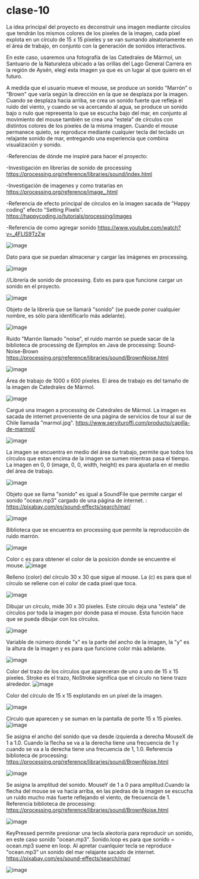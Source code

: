 # clase-10
La idea principal del proyecto es deconstruir una imagen mediante círculos que tendrán los mismos colores de los pixeles de la imagen, cada píxel explota en un círculo de 15 x 15 píxeles y se van sumando aleatoriamente en el área de trabajo, en conjunto con la generación de sonidos interactivos.

 En este caso, usaremos una fotografía de las Catedrales de Mármol, un Santuario de la Naturaleza ubicado a las orillas del Lago General Carrera en la región de Aysén, elegí esta imagen ya que es un lugar al que quiero en el futuro. 
 
 A medida que el usuario mueve el mouse, se produce un sonido "Marrón" o "Brown" que varía según la dirección en la que se desplaza por la imagen. Cuando se desplaza hacia arriba, se crea un sonido fuerte que refleja el ruido del viento, y cuando se va acercando al agua, se produce un sonido bajo o nulo que representa lo que se escucha bajo del mar, en conjunto al movimiento del mouse también se crea una "estela" de círculos con distintos colores de los píxeles de la misma imagen. Cuando el mouse permanece quieto, se reproduce mediante cualquier tecla del teclado un relajante sonido de mar, entregando una experiencia que combina visualización y sonido. 
 

-Referencias de dónde me inspiré para hacer el proyecto: 

-Investigación en librerías de sonido de processing https://processing.org/reference/libraries/sound/index.html 

-Investigación de imagenes y como tratarlas en https://processing.org/reference/image_.html 

-Referencia de efecto principal de círculos en la imagen sacada de "Happy coding" efecto "Setting Pixels". https://happycoding.io/tutorials/processing/images 

-Referencia de como agregar sonido https://www.youtube.com/watch?v=_4FLlS9TzZw 

![image](https://github.com/ValeeBravo/dis9034-2024-1/assets/163045037/d0b8dadb-6476-4887-9425-73220c113f40)


Dato para que se puedan almacenar y cargar las imágenes en processing.

![image](https://github.com/ValeeBravo/dis9034-2024-1/assets/163045037/fcdd3285-9037-46bf-bc20-88b851125e9f)

 //Librería de sonido de processing. Esto es para que funcione cargar un sonido en el proyecto. 

![image](https://github.com/ValeeBravo/dis9034-2024-1/assets/163045037/7f3b47f8-711c-4115-a129-a39ef4a435dd)

Objeto de la librería que se llamará "sonido" (se puede poner cualquier nombre, es sólo para identificarlo más adelante). 
 
![image](https://github.com/ValeeBravo/dis9034-2024-1/assets/163045037/187dcf90-59f4-4941-a3cc-1389a36eac4f)


Ruido "Marrón llamado "noise", el ruido marrón se puede sacar de la biblioteca de processing de Ejemplos en Java de processing: Sound- Noise-Brown
https://processing.org/reference/libraries/sound/BrownNoise.html 

![image](https://github.com/ValeeBravo/dis9034-2024-1/assets/163045037/7e51e664-2b1e-4c47-a9bc-030b525c4c86)

Área de trabajo de 1000 x 600 píxeles. El área de trabajo es del tamaño de la imagen de  Catedrales de Mármol. 

![image](https://github.com/ValeeBravo/dis9034-2024-1/assets/163045037/cbff6b76-017f-4d3e-b3b3-56dbfb03d5ee)

Cargué una imagen a processing de Catedrales de Mármol. La imagen es sacada de internet proveniente de una página de servicios de tour al sur de Chile llamada "marmol.jpg". https://www.servituroffi.com/producto/capilla-de-marmol/ 

![image](https://github.com/ValeeBravo/dis9034-2024-1/assets/163045037/4bb0e751-e05c-40ff-b2d2-9be5fff344b7)


La imagen se encuentra en medio del área de trabajo, permite que todos los círculos que estan encima de la imagen se sumen mientras pasa el tiempo. La imagen en 0, 0 (image, 0, 0, width, height) es para ajustarla en el medio del área de trabajo. 

![image](https://github.com/ValeeBravo/dis9034-2024-1/assets/163045037/23282692-3314-465f-b012-810b7c719d66)

Objeto que se llama "sonido" es igual a SoundFile que permite cargar el sonido "ocean.mp3" cargado de una página de internet. : https://pixabay.com/es/sound-effects/search/mar/

![image](https://github.com/ValeeBravo/dis9034-2024-1/assets/163045037/058bc516-1f5b-4d48-8efc-0933404e1047)

Biblioteca que se encuentra en processing que permite la reproducción de ruido marrón. 

![image](https://github.com/ValeeBravo/dis9034-2024-1/assets/163045037/7320126f-d7f5-43c5-8d1b-d0c391f11710)

  Color c es para obtener el color de la posición donde se encuentre el mouse.
![image](https://github.com/ValeeBravo/dis9034-2024-1/assets/163045037/034e3725-f9f7-4247-a86a-51f0add8d3db)

Relleno (color) del círculo 30 x 30 que sigue al mouse. La (c) es para que el círculo se rellene con el color de cada pixel que toca.  

![image](https://github.com/ValeeBravo/dis9034-2024-1/assets/163045037/89c59ae7-76c2-4e5c-84e4-1e079a76e47c)

 Dibujar un círculo, mide 30 x 30 píxeles. Este círculo deja una "estela" de círculos por toda la imagen por donde pasa el mouse. Esta función hace que se pueda dibujar con los círculos. 

![image](https://github.com/ValeeBravo/dis9034-2024-1/assets/163045037/af5e6d5b-88e8-433a-ac81-9d2287756813)


Variable de número donde "x" es la parte del ancho de la imagen, la "y" es la altura de la imagen y es para que funcione color más adelante. 
  
![image](https://github.com/ValeeBravo/dis9034-2024-1/assets/163045037/f852795f-3266-4d9a-afb0-6c84bf6afb12)

Color del trazo de los círculos que apareceran de uno a uno de 15 x 15 píxeles. Stroke es el trazo, NoStroke significa que el círculo no tiene trazo alrededor. 
![image](https://github.com/ValeeBravo/dis9034-2024-1/assets/163045037/e774c920-cdf7-4074-b824-436959fd1e3d)

Color del círculo de 15 x 15 explotando en un píxel de la imagen. 

![image](https://github.com/ValeeBravo/dis9034-2024-1/assets/163045037/c554c406-da89-47d7-8155-7593918f9d8b)


Círculo que aparecen y se suman en la pantalla de porte 15 x 15 píxeles.
![image](https://github.com/ValeeBravo/dis9034-2024-1/assets/163045037/ce185df7-7659-4016-8866-fa158238674a)

Se asigna el ancho del sonido que va desde izquierda a derecha MouseX de 1 a 1.0. 
Cuando la flecha se va a la derecha tiene una frecuencia de 1 y cuando se va a la derecha tiene una frecuencia de 1, 1.0.  Referencia biblioteca de processing: https://processing.org/reference/libraries/sound/BrownNoise.html 

![image](https://github.com/ValeeBravo/dis9034-2024-1/assets/163045037/0da624e4-917f-4624-9adf-e82e62d0e080)

Se asigna la amplitud del sonido. MouseY de 1 a 0 para amplitud.Cuando la flecha del mouse se va hacia arriba, en las piedras de la imagen se escucha un ruido mucho más fuerte reflejando el viento, de frecuencia de 1. Referencia biblioteca de processing: https://processing.org/reference/libraries/sound/BrownNoise.html 

![image](https://github.com/ValeeBravo/dis9034-2024-1/assets/163045037/cacbec21-b807-45f4-923d-2c62c7794db9)

KeyPressed permite presionar una tecla aleotoria para reproducir un sonido, en este caso sonido "ocean.mp3". Sonido.loop es para que sonido = ocean.mp3 suene en loop. Al apretar cuanlquier tecla se reproduce "ocean.mp3" un sonido del mar relajante sacado de internet. https://pixabay.com/es/sound-effects/search/mar/


![image](https://github.com/ValeeBravo/dis9034-2024-1/assets/163045037/2256dca4-c89f-4f04-980b-74df4fa5f319)

